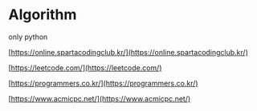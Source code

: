 # Algorithm

only python

[https://online.spartacodingclub.kr/](https://online.spartacodingclub.kr/)

[https://leetcode.com/](https://leetcode.com/)

[https://programmers.co.kr/](https://programmers.co.kr/)

[https://www.acmicpc.net/](https://www.acmicpc.net/)
